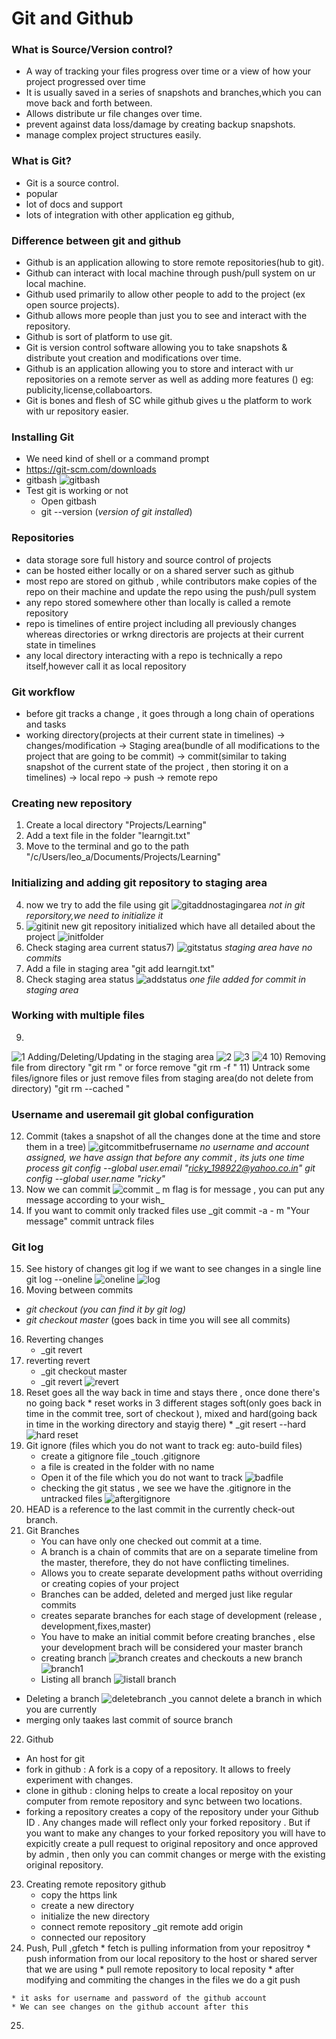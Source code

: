 # Git and Github

### What is Source/Version control?
* A way of tracking your files progress over time or a view of how your project progressed over time
* It is usually saved in a series of snapshots and branches,which you can move back and forth between.
* Allows distribute ur file changes over time.
* prevent against data loss/damage by creating backup snapshots.
* manage complex project structures easily.
  
### What is Git?
* Git is a source control.
* popular 
* lot of docs and support
* lots of integration with other application eg github,


### Difference between git and github
* Github is an application allowing to store remote repositories(hub to git).
* Github can interact with local machine through push/pull system on ur local machine.
* Github used primarily to allow other people to add to the project (ex open source projects).
* Github allows more people than just you to see and interact with the repository.
* Github is sort of platform to use git.
* Git is version control software allowing you to take snapshots & distribute yout creation and modifications over time.
* Github is an application allowing you to store and interact with ur repositories on a remote server as well as adding more features () eg: publicity,license,collaboartors.
* Git is bones and flesh of SC while github gives u the platform to work with ur repository easier.

### Installing Git
* We need kind of shell or a command prompt
* https://git-scm.com/downloads
* gitbash
![gitbash](https://user-images.githubusercontent.com/43897511/50851841-92e92400-1343-11e9-9f1b-fc0461ba74dd.PNG)
* Test git is working or not
  * Open gitbash
  * git --version  (_version of git installed_)
  
### Repositories
* data storage sore full history and source control of projects
* can be hosted either locally or on a shared server such as github
* most repo are stored on github , while contributors make copies of the repo on their machine and update the repo using the push/pull system
* any repo stored somewhere other than locally is called a remote repository
* repo is timelines of entire project including all previously changes whereas directories or wrkng directoris are projects at their current state in timelines
* any local directory interacting with a repo is technically a repo itself,however call it as local repository

### Git workflow
* before git tracks a change , it goes through a long chain of operations and tasks
* working directory(projects at their current state in timelines) -> changes/modification -> Staging area(bundle of all modifications to the project that are going to be commit) -> commit(similar to taking snapshot of the current state of the project , then storing it on a timelines) -> local repo -> push -> remote repo

### Creating new repository
1) Create a local directory "Projects/Learning"
2) Add a text file in the folder "learngit.txt"
3) Move to the terminal and go to the path "/c/Users/leo_a/Documents/Projects/Learning"

### Initializing and adding git repository to staging area
4) now we try to add the file using git 
![gitaddnostagingarea](https://user-images.githubusercontent.com/43897511/50918794-d48ed300-1406-11e9-8087-a5f5a4e7e368.PNG)
_not in git reporsitory,we need to initialize it_
5) ![gitinit](https://user-images.githubusercontent.com/43897511/50918966-3cddb480-1407-11e9-8176-81979b6e86e3.PNG)
new git repository initialized which have all detailed about the project 
![initfolder](https://user-images.githubusercontent.com/43897511/50919075-7f06f600-1407-11e9-93d9-268d849b0425.PNG)
6) Check staging area current status7)
![gitstatus](https://user-images.githubusercontent.com/43897511/50919300-0ce2e100-1408-11e9-8885-0b6353c7aff8.PNG)
_staging area have no commits_
7) Add a file in staging area
"git add learngit.txt"
8) Check staging area status 
![addstatus](https://user-images.githubusercontent.com/43897511/50919439-706d0e80-1408-11e9-8f42-d2556e8f7996.PNG)
_one file added for commit in staging area_

### Working with  multiple files
9)  
![1](https://user-images.githubusercontent.com/43897511/50919782-5ed83680-1409-11e9-8330-e836587d9d0c.PNG)
Adding/Deleting/Updating in the staging area
![2](https://user-images.githubusercontent.com/43897511/50919835-83cca980-1409-11e9-9e2a-d406efe11018.PNG)
![3](https://user-images.githubusercontent.com/43897511/50919866-9c3cc400-1409-11e9-895c-d67146f17964.PNG)
![4](https://user-images.githubusercontent.com/43897511/50919872-a1017800-1409-11e9-837a-9d5213043b78.PNG)
10) Removing file from directory "git rm <filename>" or force remove "git rm -f <filename>"
11) Untrack some files/ignore files or just remove files from staging area(do not delete from directory) "git rm --cached <filename>"
  
### Username and useremail git global configuration
12) Commit (takes a snapshot of all the changes done at the time and store them in a tree)
 ![gitcommitbefrusername](https://user-images.githubusercontent.com/43897511/50920926-52a1a880-140c-11e9-9d10-5331e45c0b13.PNG)
  _no username and account assigned, we have assign that before any commit , its juts one time process_
  _git config --global user.email "ricky_198922@yahoo.co.in"_
  _git config --global user.name "ricky"_
 13) Now we can commit 
  ![commit](https://user-images.githubusercontent.com/43897511/50921245-2d616a00-140d-11e9-9ed5-3a9715210358.PNG)
  _ m flag is for message , you can put any message according to your wish_
  14) If you want to commit only tracked files use
  _git commit -a - m "Your message"
  commit untrack files
  
  ### Git log
  15) See history of changes
  git log
  if we want to see changes in a single line
  git log --oneline
  ![oneline](https://user-images.githubusercontent.com/43897511/50929867-fe0a2780-1423-11e9-995b-5be95db47129.PNG)
  ![log](https://user-images.githubusercontent.com/43897511/50921441-b082c000-140d-11e9-833f-a7b8087c8abf.PNG)
15) Moving between commits
  * _git checkout <comit ID> (you can find it by git log)_
  * _git checkout master_ (goes back in time you will see all commits)
16) Reverting changes
    * _git revert <commit ID>
17) reverting revert
    * _git checkout master
    * _git revert <comit ID>
  ![revert](https://user-images.githubusercontent.com/43897511/50929735-a23f9e80-1423-11e9-862a-f1278fe10f24.PNG)
 18) Reset goes all the way back in time and stays there , once done there's no going back
    * reset works in 3 different stages soft(only goes back in time in the commit tree, sort of checkout ), mixed and hard(going back in time in the working directory and stayig there)
    * _git resert --hard <commitID>
  ![hard reset](https://user-images.githubusercontent.com/43897511/50929952-3c074b80-1424-11e9-8240-2e06e01a1f92.PNG)
19) Git ignore (files which you do not want to track eg: auto-build files)
    * create a gitignore file _touch .gitignore
    * a file is created in the folder with no name 
    * Open it of the file which you do not want to track
  ![badfile](https://user-images.githubusercontent.com/43897511/50930461-af5d8d00-1425-11e9-8e3a-e71a129deadd.PNG)
    * checking the git status , we see we have the .gitignore in the untracked files
  ![aftergitignore](https://user-images.githubusercontent.com/43897511/50930480-be443f80-1425-11e9-8ec9-8df5f719c909.PNG)
20) HEAD is a reference to the last commit in the currently check-out branch.
21) Git Branches
    * You can have only one checked out commit at a time.
    * A branch is a chain of commits that are on a separate timeline from the master, therefore, they do not have conflicting timelines.
    * Allows you to create separate development paths without overriding or creating copies of your project
    * Branches can be added, deleted and merged just like regular commits
    * creates separate branches for each stage of development (release , development,fixes,master)
    * You have to make an initial commit before creating branches , else your development brach will be considered your master branch
    * creating branch
  ![branch](https://user-images.githubusercontent.com/43897511/50932246-9c00f080-142a-11e9-8b60-1734f20083e7.PNG)
  creates and checkouts a new branch
  ![branch1](https://user-images.githubusercontent.com/43897511/50932248-9e634a80-142a-11e9-9d61-2b1ebdcb1eb0.PNG)
    * Listing all branch
  ![listall branch](https://user-images.githubusercontent.com/43897511/50932273-b4710b00-142a-11e9-922c-c3c6cbe9bc8a.PNG)
  * Deleting a branch
  ![deletebranch](https://user-images.githubusercontent.com/43897511/50932296-c3f05400-142a-11e9-94c1-337ae455958e.PNG)
  _you cannot delete a branch in which you are currently 
  * merging only taakes last commit of source branch
22) Github 
  * An host for git
  * fork in github : A fork is a copy of a repository. It allows to freely experiment with changes.
  * clone in github : cloning helps to create a local repositoy on your computer from remote repository and sync between two locations.
  * forking a repository creates a copy of the repository under your Github ID . Any changes made will reflect only your forked repository . But if you want to make any changes to your forked repository you will have to expicitly create a pull request to original repository and once approved by admin , then only you can commit changes  or merge with the existing original repository.
23) Creating remote repository github
     * copy the https link 
     * create a new directory 
     * initialize the new directory
     * connect remote repository
    _git remote add origin <httpslink>
     * connected our repository
 24) Push, Pull ,gfetch
    * fetch is pulling information from your repositroy
    * push information from our local repository to the host or shared server that we are using
    * pull remote repository to local reposity
    * after modifying and commiting the changes in the files we do a git push
  
    * it asks for username and password of the github account
    * We can see changes on the github account after this
 25) 
    
  

    


